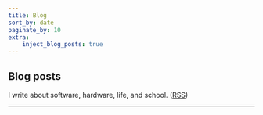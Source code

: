 ```yaml
---
title: Blog
sort_by: date
paginate_by: 10
extra:
    inject_blog_posts: true
---
```


## Blog posts

I write about software, hardware, life, and school. ([RSS](/rss.xml))

---
<br>